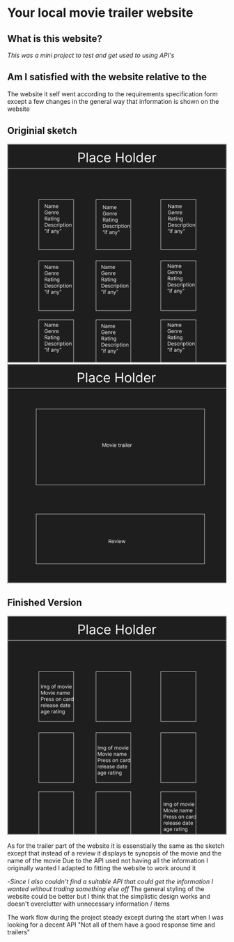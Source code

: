 # Your local movie trailer website
## What is this website?
*This was a mini project to test and get used to using API's*
## Am I satisfied with the website relative to the 
The website it self went according to the requirements specification form except a few changes in the general way that information is shown on the website
## Originial sketch
![Cannot show img](bilder/spec1.png)
![Cannot show img](bilder/spec2.png)
## Finished Version
![Cannot show img](bilder/specfinished.png)

As for the trailer part of the website it is essenstially the same as the sketch except that instead of a review it displays te synopsis of the movie and the name of the movie
Due to the API used not having all the information I originally wanted I adapted to fitting the website to work around it 

-*Since I also couldn't find a suitable API that could get the information I wanted without trading something else off* 
The general styling of the website could be better but I think that the simplistic design works and doesn't overclutter with unnecessary information / items

The work flow during the project steady except during the start when I was looking for a decent API "Not all of them have a good response time and trailers"